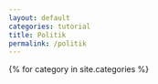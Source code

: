 ```yaml
---
layout: default
categories: tutorial
title: Politik 
permalink: /politik
---
```


<div class="row listrecent">
{% for category in site.categories %}
</div>
